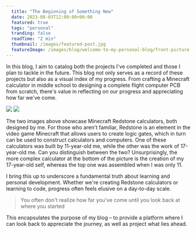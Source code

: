 ```yaml
---
  title: "The Beginning of Something New"
  date: 2023-08-03T12:00:00+06:00
  featured: true
  tags: "personal"
  tranding: false
  readTime: "2 min"
  thumbnail: /images/featured-post.jpg
  featureImage: /images/blog/welcome-to-my-personal-blog/front-picture.png
---
```


In this blog, I aim to catalog both the projects I've completed and those I plan to tackle in the future. This blog not only serves as a record of these projects but also as a visual index of my progress. From crafting a Minecraft calculator in middle school to designing a complete flight computer PCB from scratch, there's value in reflecting on our progress and appreciating how far we've come.


![](/images/blog/welcome-to-my-personal-blog/MC-snip-old.png) ![](/images/blog/welcome-to-my-personal-blog/MC-snip-new.png)

The two images above showcase Minecraft Redstone calculators, both designed by me. For those who aren't familiar, Redstone is an element in the video game Minecraft that allows users to create logic gates, which in turn can be used to construct calculators and computers. One of these calculators was built by 11-year-old me, while the other was the work of 17-year-old me. Can you distinguish between the two? Unsurprisingly, the more complex calculator at the bottom of the picture is the creation of my 17-year-old self, whereas the top one was assembled when I was only 11.

I bring this up to underscore a fundamental truth about learning and personal development. Whether we're creating Redstone calculators or learning to code, progress often feels elusive on a day-to-day scale.

> You often don't realize how far you've come until you look back at where you started

This encapsulates the purpose of my blog – to provide a platform where I can look back to appreciate the journey, as well as project what lies ahead.